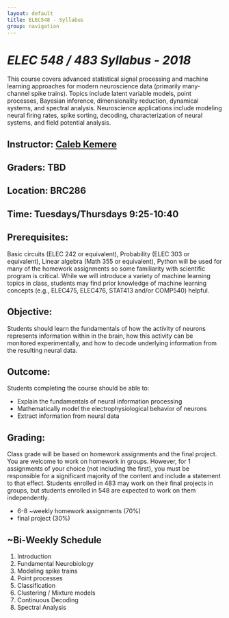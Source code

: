 ```yaml
---
layout: default
title: ELEC548 - Syllabus
group: navigation
---
```


# _ELEC 548 / 483 Syllabus - 2018_

This course covers advanced statistical signal processing and machine learning approaches for
modern neuroscience data (primarily many-channel spike trains).  Topics include latent variable
models, point processes, Bayesian inference, dimensionality reduction, dynamical systems, and
spectral analysis. Neuroscience applications include modeling neural firing rates, spike
sorting, decoding, characterization of neural systems, and field potential analysis.

## Instructor: [Caleb Kemere](http://rnel.rice.edu/people/calebkemere)

## Graders: TBD

## Location: BRC286

## Time: Tuesdays/Thursdays 9:25-10:40

## Prerequisites: 
Basic circuits (ELEC 242 or equivalent), Probability (ELEC 303 or equivalent), Linear algebra
(Math 355 or equivalent), Python will be used for many of the homework assignments so some
familiarity with scientific program is critical. While we will introduce a variety of machine
learning topics in class, students may find prior knowledge of machine learning concepts (e.g.,
ELEC475, ELEC476, STAT413 and/or COMP540) helpful.

## Objective:
Students should learn the fundamentals of how the activity of neurons represents information
within in the brain, how this activity can be monitored experimentally, and how to decode
underlying information from the resulting neural data.

## Outcome: 
Students completing the course should be able to:

  + Explain the fundamentals of neural information processing
  + Mathematically model the electrophysiological behavior of neurons
  + Extract information from neural data


## Grading:
Class grade will be based on homework assignments and the final project. You are welcome to
work on homework in groups. However, for 1 assignments of your choice (not including the
first), you must be responsible for a significant majority of the content and include a
statement to that effect. Students enrolled in 483 may work on their final projects in groups,
but students enrolled in 548 are expected to work on them independently.

  + 6-8 ~weekly homework assignments (70%)
  + final project (30%)

## ~Bi-Weekly Schedule
  1. Introduction
  2. Fundamental Neurobiology
  3. Modeling spike trains
  4. Point processes
  5. Classification
  6. Clustering / Mixture models
  7. Continuous Decoding
  8. Spectral Analysis


